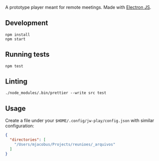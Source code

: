 A prototype player meant for remote meetings. Made with [Electron JS](https://www.electronjs.org/).

## Development

```
npm install
npm start
```

## Running tests

```
npm test
```

## Linting

```
./node_modules/.bin/prettier --write src test
```


## Usage

Create a file under your `$HOME/.config/jw-play/config.json` with similar configuration:

```json
{
  "directories": [
    "/Users/mjacobus/Projects/reunioes/_arquivos"
  ]
}
```
